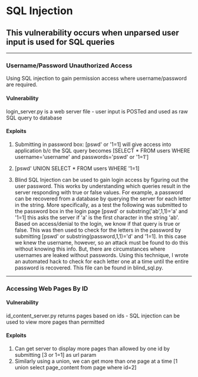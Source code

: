 # SQL Injection #

## This vulnerability occurs when unparsed user input is used for SQL queries ##
----
### Username/Password Unauthorized Access ###
Using SQL injection to gain permission access where username/password
are required.

#### Vulnerability ####

login_server.py is a web server file - user input is POSTed and used as
raw SQL query to database

#### Exploits ####
1. Submitting in password box: [pswd' or '1=1] will give access into
application b/c the SQL query becomes [SELECT * FROM users WHERE
username='username' and passwords='pswd' or '1=1']

2. [pswd' UNION SELECT * FROM users WHERE '1=1]

3. Blind SQL Injection can be used to gain login access by figuring out
the user password. This works by understanding which queries result in
the server responding with true or false values. For example, a password
can be recovered from a database by querying the server for each letter
in the string. 
More specifically, as a test the following was submitted
to the password box in the login page [pswd' or
substring('ab',1,1)='a' and '1=1] this asks the server if 'a' is the
first character in the string 'ab'. Based on access/denial to the
login, we know if that query is true or false. This was then used to
check for the letters in the password by submitting [pswd' or
substring(password,1,1)='d' and '1=1]. In this case we knew the
username, however, so an attack must be found to do this without
knowing this info. But, there are circumstances where usernames are
leaked without passwords.
Using this technique, I wrote an automated hack to check for each
letter one at a time until the entire password is recovered. This file
can be found in blind_sql.py.

----

### Accessing Web Pages By ID ###

#### Vulnerability ####

id_content_server.py returns pages based on ids - SQL injection can be used
to view more pages than permitted

#### Exploits ####
1. Can get server to display more pages than allowed by one id by submitting [3 or 1=1] as
   url param
2. Similarly using a union, we can get more than one page at a time
   [1 union select page_content from page where id=2]
